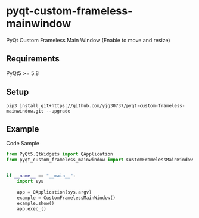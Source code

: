# pyqt-custom-frameless-mainwindow
PyQt Custom Frameless Main Window (Enable to move and resize)

## Requirements
PyQt5 >= 5.8

## Setup
```pip3 install git+https://github.com/yjg30737/pyqt-custom-frameless-mainwindow.git --upgrade```

## Example
Code Sample
```python
from PyQt5.QtWidgets import QApplication
from pyqt_custom_frameless_mainwindow import CustomFramelessMainWindow


if __name__ == "__main__":
    import sys

    app = QApplication(sys.argv)
    example = CustomFramelessMainWindow()
    example.show()
    app.exec_()
```
